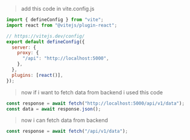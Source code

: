> add this code in vite.config.js

```js
import { defineConfig } from "vite";
import react from "@vitejs/plugin-react";

// https://vitejs.dev/config/
export default defineConfig({
  server: {
    proxy: {
      "/api": "http://localhost:5000",
    },
  },
  plugins: [react()],
});
```

> now if i want to fetch data from backend i used this code

```js
const response = await fetch("http://localhost:5000/api/v1/data");
const data = await response.json();
```

> now i can fetch data from backend

```js
const response = await fetch("/api/v1/data");
```
